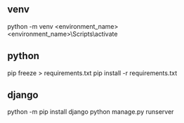 venv
----
python -m venv <environment_name>
<environment_name>\Scripts\activate

python
------
pip freeze > requirements.txt
pip install -r requirements.txt


django
------
python -m pip install django
python manage.py runserver